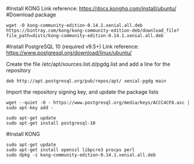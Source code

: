 #Install KONG
Link reference: https://docs.konghq.com/install/ubuntu/
#Download package
```
wget -O kong-community-edition-0.14.1.xenial.all.deb https://bintray.com/kong/kong-community-edition-deb/download_file?file_path=dists/kong-community-edition-0.14.1.xenial.all.deb
```
#Install PostgreSQL 10 (required v9.5+)
Link reference: https://www.postgresql.org/download/linux/ubuntu/

Create the file /etc/apt/sources.list.d/pgdg.list and add a line for the repository
```
deb http://apt.postgresql.org/pub/repos/apt/ xenial-pgdg main
```
Import the repository signing key, and update the package lists
```
wget --quiet -O - https://www.postgresql.org/media/keys/ACCC4CF8.asc | sudo apt-key add -
```
```
sudo apt-get update
sudo apt-get install postgresql-10
```

#Install KONG
```
sudo apt-get update
sudo apt-get install openssl libpcre3 procps perl
sudo dpkg -i kong-community-edition-0.14.1.xenial.all.deb
```
#
